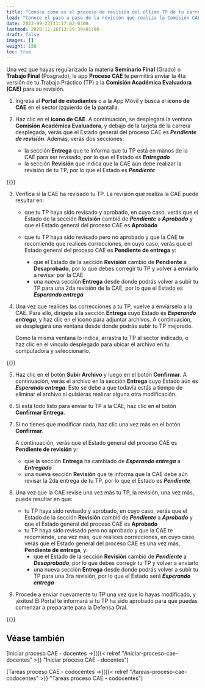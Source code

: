 ```yaml
---
title: "Conoce como es el proceso de revisión del último TP de tu carrera"
lead: "Conoce el paso a paso de la revisión que realiza la Comisión CAE del último Trabajo Práctico de tu carrera."
date: 2022-09-23T11:17:02-0300
lastmod: 2020-11-16T13:59:39+01:00
draft: false
images: []
weight: 150
toc: true
---
```


Una vez que hayas regularizado la materia **Seminario Final** (Grado) o **Trabajo Final** (Posgrado), la app **Proceso CAE** te permitirá enviar la 4ta versión de tu Trabajo Práctico (TP) a la **Comisión Académica Evaluadora (CAE)** para su revisión.

1. Ingresa al **Portal de estudiantes** o a la App Móvil y busca el **ícono de CAE** en el sector izquierdo de la pantalla.
2. Haz clic en el **ícono de CAE**. A continuación, se desplegará la ventana **Comisión Académica Evaluadora**, y debajo de la tarjeta de la carrera desplegada, verás que el Estado general del proceso CAE es **_Pendiente de revisión_**. Además, verás dos secciones:

   - la sección **Entrega** que te informa que tu TP está en manos de la CAE para ser revisado, por lo que el Estado es **_Entregado_**
   - la sección **Revisión** que indica que la CAE aún debe realizar la revisión de tu TP, por lo que el Estado es **_Pendiente_**

  {{<note text="La sección relacionada con la Entrega de tu TP contiene todo tu Trabajo Final, es decir, todos los archivos que fueron subidos a Canvas durante el cursado de la materia y las correcciones de las entregas del TP.">}}
<br>

3. Verifica si la CAE ha revisado tu TP. La revisión que realiza la CAE puede resultar en:
   - que tu TP haya sido revisado y aprobado, en cuyo caso, verás que el Estado de la sección **Revisión** cambió de **_Pendiente_** a **_Aprobado_** y que el Estado general del proceso CAE es **Aprobado**
  
   - que tu TP haya sido revisado pero no aprobado y que la CAE te recomiende que realices correcciones, en cuyo caso, verás que el Estado general del proceso CAE es **Pendiente de entrega** y:

     - que el Estado de la sección **Revisión** cambió de **Pendiente** a **Desaprobado**, por lo que debes corregir tu TP y volver a enviarlo a revisar por la CAE
     - una nueva sección **Entrega** desde donde podrás volver a subir tu TP para una 2da revisión de la CAE, por lo que el Estado es **_Esperando entrega_**

4. Una vez que realices las correcciones a tu TP, vuelve a enviárselo a la CAE. Para ello, dirígete a la sección **Entrega** cuyo Estado es **_Esperando entrega_**, y haz clic en el ícono para adjuntar archivos. A continuación, se desplegará una ventana desde donde podrás subir tu TP mejorado.

    Como la misma ventana lo indica, arrastra tu TP al sector indicado, o haz clic en el vínculo desplegado para ubicar el archivo en tu computadora y seleccionarlo.

{{<note text="Una vez subido el archivo, tendrás la posibilidad de eliminarlo, si, por ejemplo, te confundiste de archivo, para poder subir el correcto.">}}

5. Haz clic en el botón **Subir Archivo** y luego en el botón **Confirmar**. A continuación, verás el archivo en la sección **Entrega** cuyo Estado aún es **_Esperando entrega_**. Esto se debe a que todavía estás a tiempo de eliminar el archivo si quisieras realizar alguna otra modificación.
6. Si está todo listo para enviar tu TP a la CAE, haz clic en el botón **Confirmar Entrega**.
7. Si no tienes que modificar nada, haz clic una vez más en el botón **Confirmar**.

    A continuación, verás que el Estado general del proceso CAE es **Pendiente de revisión** y:

   - que la sección **Entrega** ha cambiado de **_Esperando entrega_** a **_Entregado_**
   - una nueva sección **Revisión** que te informa que la CAE debe aún revisar la 2da entrega de tu TP, por lo que el Estado es **_Pendiente_**

8. Una vez que la CAE revise una vez más tu TP, la revisión, una vez más, puede resultar en que:

   - tu TP haya sido revisado y aprobado, en cuyo caso, verás que el Estado de la sección **Revisión** cambió de **_Pendiente_** a **_Aprobado_** y que el Estado general del proceso CAE es **Aprobado**
   - tu TP haya sido revisado pero no aprobado y que la CAE te recomiende, una vez más, que realices correcciones, en cuyo caso, verás que el Estado general del proceso CAE es una vez más, **Pendiente de entrega**, y:
       - que el Estado de la sección **Revisión** cambió de **_Pendiente_** a **_Desaprobado_**, por lo que debes corregir tu TP y volver a enviarlo
       - una nueva sección **Entrega** desde donde podrás volver a subir tu TP para una 3ra revisión, por lo que el Estado será **_Esperando entrega_**

9. Procede a enviar nuevamente tu TP una vez que lo hayas modificado, y ¡éxitos! El Portal te informará si tu TP ha sido aprobado para que puedas comenzar a prepararte para la Defensa Oral.

{{<note text="En caso de desaprobar, deberás volver a cursar la materia del tipo Trabajo Final <b>Seminario Final</b> (Grado) o <b>Trabajo Final</b> (Posgrado).">}}

## Véase también

[Iniciar proceso CAE - docentes →]({{< relref "/iniciar-proceso-cae-docentes" >}} "Iniciar proceso CAE - docentes")

[Tareas proceso CAE - codocentes →]({{< relref "/tareas-proceso-cae-codocentes" >}} "Tareas proceso CAE - codocentes")
